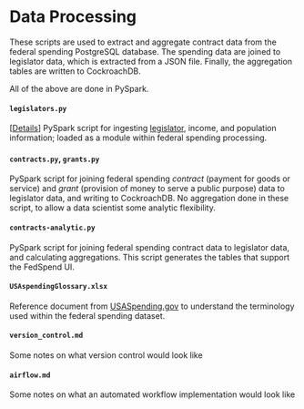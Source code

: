 # Data Processing

These scripts are used to extract and aggregate contract data from the federal spending PostgreSQL database. The spending data are joined to legislator data, which is extracted from a JSON file. Finally, the aggregation tables are written to CockroachDB. 

All of the above are done in PySpark. 


#### `legislators.py`
[[Details](https://github.com/sanoke/fedspend/wiki/Data-pipeline:-Ingesting-data#historical-legislator-data)] PySpark script for ingesting [legislator](https://github.com/unitedstates/congress-legislators), income, and population information; loaded as a module within federal spending processing.

#### `contracts.py`, `grants.py` 
PySpark script for joining federal spending *contract* (payment for goods or service) and *grant* (provision of money to serve a public purpose) data to legislator data, and writing to CockroachDB. No aggregation done in these script, to allow a data scientist some analytic flexibility. 

#### `contracts-analytic.py` 
PySpark script for joining federal spending contract data to legislator data, and calculating aggregations. This script generates the tables that support the FedSpend UI. 

#### `USAspendingGlossary.xlsx`
Reference document from [USASpending.gov](http://www.usaspending.gov) to understand the terminology used within the federal spending dataset. 

####  `version_control.md`
Some notes on what version control would look like

####  `airflow.md`
Some notes on what an automated workflow implementation would look like
